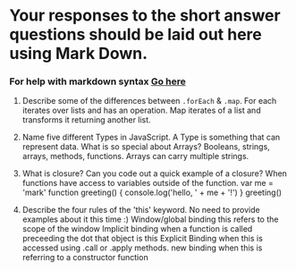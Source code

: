 # Your responses to the short answer questions should be laid out here using Mark Down.
### For help with markdown syntax [Go here](https://github.com/adam-p/markdown-here/wiki/Markdown-Cheatsheet)
1. Describe some of the differences between `.forEach` & `.map`.
For each iterates over lists and has an operation. Map iterates of a list and transforms it returning another list.
2. Name five different Types in JavaScript. A Type is something that can represent data. What is so special about Arrays?
Booleans, strings, arrays, methods, functions. Arrays can carry multiple strings.
3. What is closure? Can you code out a quick example of a closure?
When functions have access to variables outside of the function.
var me = 'mark'
function greeting() {
    console.log('hello, ' + me + '!')
}
greeting()

4. Describe the four rules of the 'this' keyword. No need to provide examples about it this time :)
Window/global binding this refers to the scope of the window
Implicit binding when a function is called preceeding the dot that object is this
Explicit Binding when this is accessed using .call or .apply methods.
new binding when this is referring to a constructor function